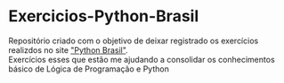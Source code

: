 # Exercicios-Python-Brasil

Repositório criado com o objetivo de deixar registrado os exercícios realizdos no site ["Python Brasil"](https://wiki.python.org.br/ListaDeExercicios). <br>
Exercícios esses que estão me ajudando a consolidar os conhecimentos básico de Lógica de Programação e Python
